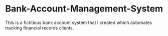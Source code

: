 # Bank-Account-Management-System
This is a fictitious bank account system that I created which automates tracking financial records clients. 

